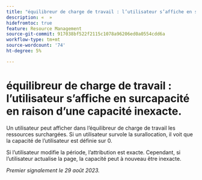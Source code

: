 ```yaml
---
title: "équilibreur de charge de travail : l’utilisateur s’affiche en surcapacité en raison d’une capacité inexacte"
description: «  »
hidefromtoc: true
feature: Resource Management
source-git-commit: 917038bf522f2115c1078a96206ed0a0554cdd6a
workflow-type: tm+mt
source-wordcount: '74'
ht-degree: 5%

---
```



# équilibreur de charge de travail : l’utilisateur s’affiche en surcapacité en raison d’une capacité inexacte.

Un utilisateur peut afficher dans l’équilibreur de charge de travail les ressources surchargées. Si un utilisateur survole la surallocation, il voit que la capacité de l’utilisateur est définie sur 0.

Si l’utilisateur modifie la période, l’attribution est exacte. Cependant, si l’utilisateur actualise la page, la capacité peut à nouveau être inexacte.

_Premier signalement le 29 août 2023._
